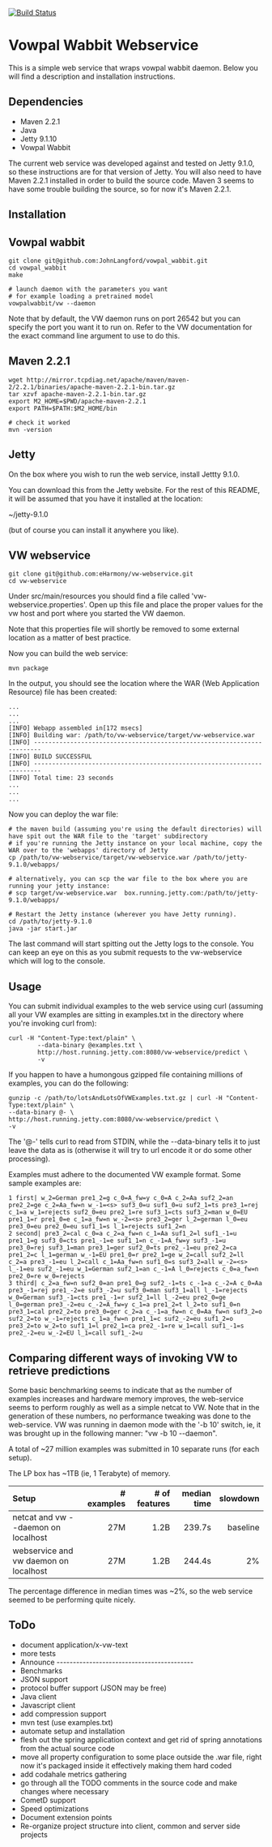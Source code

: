 [![Build Status](https://travis-ci.org/eHarmony/vw-webservice.png)](https://travis-ci.org/eHarmony/vw-webservice)

Vowpal Wabbit Webservice
=============

This is a simple web service that wraps vowpal wabbit daemon.
Below you will find a description and installation instructions.

Dependencies
------------

* Maven 2.2.1
* Java
* Jetty 9.1.10
* Vowpal Wabbit

The current web service was developed against and tested on Jetty 9.1.0, so
these instructions are for that version of Jetty. You will also need to have Maven 2.2.1
installed in order to build the source code. Maven 3 seems to have some trouble building the source, so for now it's Maven 2.2.1.

Installation
------------

Vowpal wabbit
-------------

```
git clone git@github.com:JohnLangford/vowpal_wabbit.git
cd vowpal_wabbit
make

# launch daemon with the parameters you want
# for example loading a pretrained model
vowpalwabbit/vw --daemon
```

Note that by default, the VW daemon runs on port 26542 but you can specify the port you want it to run on. Refer to the VW documentation for the exact command line argument to use to do this.

Maven 2.2.1
-----------

```
wget http://mirror.tcpdiag.net/apache/maven/maven-2/2.2.1/binaries/apache-maven-2.2.1-bin.tar.gz
tar xzvf apache-maven-2.2.1-bin.tar.gz
export M2_HOME=$PWD/apache-maven-2.2.1
export PATH=$PATH:$M2_HOME/bin

# check it worked
mvn -version
```

Jetty
-----

On the box where you wish to run the web service, install Jettty 9.1.0.

You can download this from the Jetty website. For the rest of this README, it will be assumed that you have it installed at the location:

~/jetty-9.1.0

(but of course you can install it anywhere you like).


VW webservice
-------------

```
git clone git@github.com:eHarmony/vw-webservice.git
cd vw-webservice
```

Under src/main/resources you should find a file called 'vw-webservice.properties'. Open up this file and place the proper values for the vw host and port where you started the VW daemon. 

Note that this properties file will shortly be removed to some external location as a matter of best practice.

Now you can build the web service:

```
mvn package
```

In the output, you should see the location where the WAR (Web Application Resource) file has been created:

```
...
...
...
[INFO] Webapp assembled in[172 msecs]
[INFO] Building war: /path/to/vw-webservice/target/vw-webservice.war
[INFO] ------------------------------------------------------------------------
[INFO] BUILD SUCCESSFUL
[INFO] ------------------------------------------------------------------------
[INFO] Total time: 23 seconds
...
...
...
```


Now you can deploy the war file:

```
# the maven build (assuming you're using the default directories) will have spit out the WAR file to the 'target' subdirectory
# if you're running the Jetty instance on your local machine, copy the WAR over to the 'webapps' directory of Jetty
cp /path/to/vw-webservice/target/vw-webservice.war /path/to/jetty-9.1.0/webapps/

# alternatively, you can scp the war file to the box where you are running your jetty instance:
# scp target/vw-webservice.war  box.running.jetty.com:/path/to/jetty-9.1.0/webapps/

# Restart the Jetty instance (wherever you have Jetty running).
cd /path/to/jetty-9.1.0
java -jar start.jar

```

The last command will start spitting out the Jetty logs to the console. You can keep an eye on this as you submit requests to the vw-webservice which will log to the console.

Usage
-----

You can submit individual examples to the web service using curl (assuming all your VW examples are sitting in examples.txt in the directory where you're invoking curl from):

```
curl -H "Content-Type:text/plain" \
        --data-binary @examples.txt \
        http://host.running.jetty.com:8080/vw-webservice/predict \
        -v
```

If you happen to have a humongous gzipped file containing millions of examples, you can do the following:

```
gunzip -c /path/to/lotsAndLotsOfVWExamples.txt.gz | curl -H "Content-Type:text/plain" \
--data-binary @- \
http://host.running.jetty.com:8080/vw-webservice/predict \
-v
```

The '@-' tells curl to read from STDIN, while the --data-binary tells it to just leave the data as is (otherwise it will try to url encode it or do some other processing).

Examples must adhere to the documented VW example format. Some sample examples are:

```
1 first| w_2=German pre1_2=g c_0=A_fw=y c_0=A c_2=Aa suf2_2=an pre2_2=ge c_2=Aa_fw=n w_-1=<s> suf3_0=u suf1_0=u suf2_1=ts pre3_1=rej c_1=a w_1=rejects suf2_0=eu pre2_1=re suf3_1=cts suf3_2=man w_0=EU pre1_1=r pre1_0=e c_1=a_fw=n w_-2=<s> pre3_2=ger l_2=german l_0=eu pre3_0=eu pre2_0=eu suf1_1=s l_1=rejects suf1_2=n
2 second| pre3_2=cal c_0=a c_2=a_fw=n c_1=Aa suf1_2=l suf1_-1=u pre1_1=g suf3_0=cts pre1_-1=e suf1_1=n c_-1=A_fw=y suf3_-1=u pre3_0=rej suf3_1=man pre3_1=ger suf2_0=ts pre2_-1=eu pre2_2=ca pre1_2=c l_1=german w_-1=EU pre1_0=r pre2_1=ge w_2=call suf2_2=ll c_2=a pre3_-1=eu l_2=call c_1=Aa_fw=n suf1_0=s suf3_2=all w_-2=<s> l_-1=eu suf2_-1=eu w_1=German suf2_1=an c_-1=A l_0=rejects c_0=a_fw=n pre2_0=re w_0=rejects
3 third| c_2=a_fw=n suf2_0=an pre1_0=g suf2_-1=ts c_-1=a c_-2=A c_0=Aa pre3_-1=rej pre1_-2=e suf3_-2=u suf3_0=man suf3_1=all l_-1=rejects w_0=German suf3_-1=cts pre1_-1=r suf2_1=ll l_-2=eu pre2_0=ge l_0=german pre3_-2=eu c_-2=A_fw=y c_1=a pre1_2=t l_2=to suf1_0=n pre3_1=cal pre2_2=to pre3_0=ger c_2=a c_-1=a_fw=n c_0=Aa_fw=n suf3_2=o suf2_2=to w_-1=rejects c_1=a_fw=n pre1_1=c suf2_-2=eu suf1_2=o pre3_2=to w_2=to suf1_1=l pre2_1=ca pre2_-1=re w_1=call suf1_-1=s pre2_-2=eu w_-2=EU l_1=call suf1_-2=u
```

Comparing different ways of invoking VW to retrieve predictions
----

Some basic benchmarking seems to indicate that as the number of examples increases and hardware memory improves, the web-service seems to perform roughly as well as a simple netcat to VW. Note that in the generation of these numbers, no performance tweaking was done to the web-service. VW was running in daemon mode with the '-b 10' switch, ie, it was brought up in the following manner: "vw -b 10 --daemon".

A total of ~27 million examples was submitted in 10 separate runs (for each setup). 

The LP box has ~1TB (ie, 1 Terabyte) of memory.

| Setup                                 | # examples | # of features | median time | slowdown |
|:--------------------------------------|-----------:|--------------:|------------:|---------:|
| netcat and vw --daemon on localhost   | 27M        |1.2B           |      239.7s | baseline |
| webservice and vw daemon on localhost | 27M        |1.2B           |      244.4s |       2% |

The percentage difference in median times was ~2%, so the web service seemed to be performing quite nicely.


ToDo
----

* document application/x-vw-text
* more tests
* Announce ------------------------------------------
* Benchmarks
* JSON support
* protocol buffer support (JSON may be free)
* Java client
* Javascript client
* add compression support
* mvn test (use examples.txt)
* automate setup and installation
* flesh out the spring application context and get rid of spring annotations from the actual source code
* move all property configuration to some place outside the .war file, right now it's packaged inside it effectively making them hard coded
* add codahale metrics gathering
* go through all the TODO comments in the source code and make changes where necessary
* CometD support
* Speed optimizations
* Document extension points
* Re-organize project structure into client, common and server side projects
